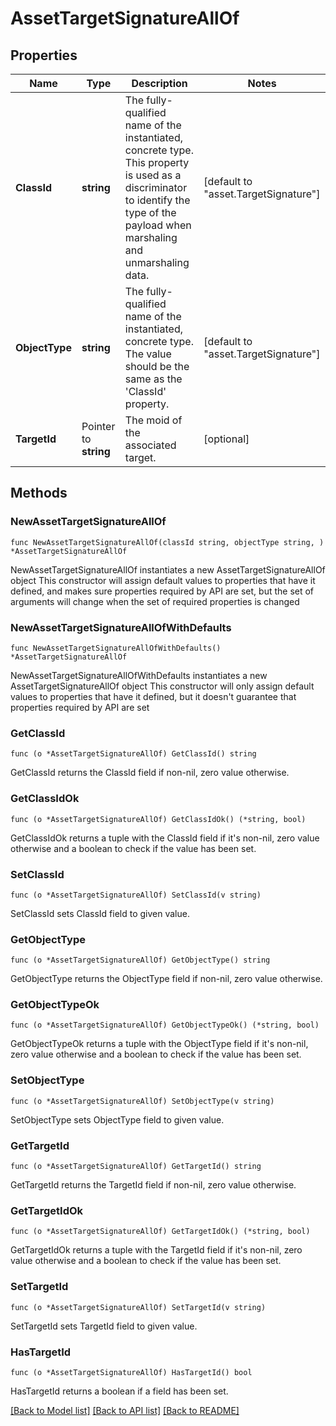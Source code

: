 # AssetTargetSignatureAllOf

## Properties

Name | Type | Description | Notes
------------ | ------------- | ------------- | -------------
**ClassId** | **string** | The fully-qualified name of the instantiated, concrete type. This property is used as a discriminator to identify the type of the payload when marshaling and unmarshaling data. | [default to "asset.TargetSignature"]
**ObjectType** | **string** | The fully-qualified name of the instantiated, concrete type. The value should be the same as the &#39;ClassId&#39; property. | [default to "asset.TargetSignature"]
**TargetId** | Pointer to **string** | The moid of the associated target. | [optional] 

## Methods

### NewAssetTargetSignatureAllOf

`func NewAssetTargetSignatureAllOf(classId string, objectType string, ) *AssetTargetSignatureAllOf`

NewAssetTargetSignatureAllOf instantiates a new AssetTargetSignatureAllOf object
This constructor will assign default values to properties that have it defined,
and makes sure properties required by API are set, but the set of arguments
will change when the set of required properties is changed

### NewAssetTargetSignatureAllOfWithDefaults

`func NewAssetTargetSignatureAllOfWithDefaults() *AssetTargetSignatureAllOf`

NewAssetTargetSignatureAllOfWithDefaults instantiates a new AssetTargetSignatureAllOf object
This constructor will only assign default values to properties that have it defined,
but it doesn't guarantee that properties required by API are set

### GetClassId

`func (o *AssetTargetSignatureAllOf) GetClassId() string`

GetClassId returns the ClassId field if non-nil, zero value otherwise.

### GetClassIdOk

`func (o *AssetTargetSignatureAllOf) GetClassIdOk() (*string, bool)`

GetClassIdOk returns a tuple with the ClassId field if it's non-nil, zero value otherwise
and a boolean to check if the value has been set.

### SetClassId

`func (o *AssetTargetSignatureAllOf) SetClassId(v string)`

SetClassId sets ClassId field to given value.


### GetObjectType

`func (o *AssetTargetSignatureAllOf) GetObjectType() string`

GetObjectType returns the ObjectType field if non-nil, zero value otherwise.

### GetObjectTypeOk

`func (o *AssetTargetSignatureAllOf) GetObjectTypeOk() (*string, bool)`

GetObjectTypeOk returns a tuple with the ObjectType field if it's non-nil, zero value otherwise
and a boolean to check if the value has been set.

### SetObjectType

`func (o *AssetTargetSignatureAllOf) SetObjectType(v string)`

SetObjectType sets ObjectType field to given value.


### GetTargetId

`func (o *AssetTargetSignatureAllOf) GetTargetId() string`

GetTargetId returns the TargetId field if non-nil, zero value otherwise.

### GetTargetIdOk

`func (o *AssetTargetSignatureAllOf) GetTargetIdOk() (*string, bool)`

GetTargetIdOk returns a tuple with the TargetId field if it's non-nil, zero value otherwise
and a boolean to check if the value has been set.

### SetTargetId

`func (o *AssetTargetSignatureAllOf) SetTargetId(v string)`

SetTargetId sets TargetId field to given value.

### HasTargetId

`func (o *AssetTargetSignatureAllOf) HasTargetId() bool`

HasTargetId returns a boolean if a field has been set.


[[Back to Model list]](../README.md#documentation-for-models) [[Back to API list]](../README.md#documentation-for-api-endpoints) [[Back to README]](../README.md)


